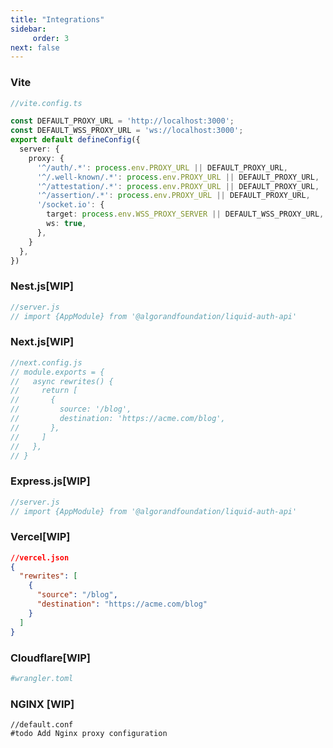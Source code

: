 ```yaml
---
title: "Integrations"
sidebar:
     order: 3
next: false
---
```


### Vite

```typescript
//vite.config.ts

const DEFAULT_PROXY_URL = 'http://localhost:3000';
const DEFAULT_WSS_PROXY_URL = 'ws://localhost:3000';
export default defineConfig({
  server: {
    proxy: {
      '^/auth/.*': process.env.PROXY_URL || DEFAULT_PROXY_URL,
      '^/.well-known/.*': process.env.PROXY_URL || DEFAULT_PROXY_URL,
      '^/attestation/.*': process.env.PROXY_URL || DEFAULT_PROXY_URL,
      '^/assertion/.*': process.env.PROXY_URL || DEFAULT_PROXY_URL,
      '/socket.io': {
        target: process.env.WSS_PROXY_SERVER || DEFAULT_WSS_PROXY_URL,
        ws: true,
      },
    }
  },
})
```

### Nest.js[WIP]

```javascript
//server.js
// import {AppModule} from '@algorandfoundation/liquid-auth-api'
```

### Next.js[WIP]

```javascript
//next.config.js
// module.exports = {
//   async rewrites() {
//     return [
//       {
//         source: '/blog',
//         destination: 'https://acme.com/blog',
//       },
//     ]
//   },
// }
```

### Express.js[WIP]

```javascript
//server.js
// import {AppModule} from '@algorandfoundation/liquid-auth-api'
```

### Vercel[WIP]

```json
//vercel.json
{
  "rewrites": [
    {
      "source": "/blog",
      "destination": "https://acme.com/blog"
    }
  ]
}
```

### Cloudflare[WIP]

```toml
#wrangler.toml

```

### NGINX [WIP]
```nginx
//default.conf
#todo Add Nginx proxy configuration
```
